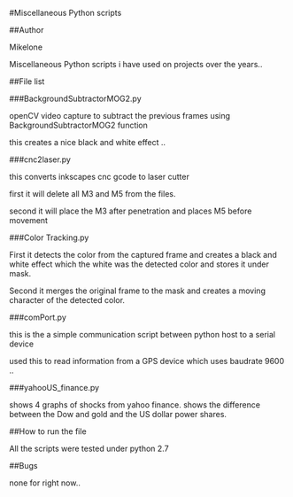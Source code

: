 #Miscellaneous Python scripts 

##Author

Mikelone

Miscellaneous Python scripts i have used on projects over the years..

##File list

###BackgroundSubtractorMOG2.py  

openCV video capture to subtract the previous frames using BackgroundSubtractorMOG2 function

this creates a nice black and white effect .. 


###cnc2laser.py 

this converts inkscapes cnc gcode to laser cutter 

first it will delete all M3 and M5 from the files.

second it will place the M3 after penetration and places M5 before movement


###Color Tracking.py 

First it detects the color from the captured frame and creates a black and white effect which the white was the detected color and stores it under mask.

Second it merges the original frame to the mask and creates a moving character of the detected color.
 
###comPort.py 
 
this is the a simple communication script between python host to a serial device
 
used this to read information from a GPS device which uses baudrate 9600 .. 

###yahooUS_finance.py

shows 4 graphs of shocks from yahoo finance. shows the difference between the Dow and gold and the US dollar power shares.

##How to run the file

All the scripts were tested under python 2.7 

##Bugs

none for right now..
